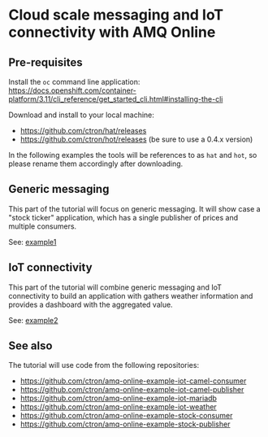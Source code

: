 # Cloud scale messaging and IoT connectivity with AMQ Online 

## Pre-requisites

Install the `oc` command line application: https://docs.openshift.com/container-platform/3.11/cli_reference/get_started_cli.html#installing-the-cli

Download and install to your local machine:

* https://github.com/ctron/hat/releases
* https://github.com/ctron/hot/releases (be sure to use a 0.4.x version)

In the following examples the tools will be references to as `hat` and `hot`, so please rename them accordingly after downloading.

## Generic messaging

This part of the tutorial will focus on generic messaging. It will show case
a "stock ticker" application, which has a single publisher of prices and
multiple consumers.

See: [example1](example1/) 

## IoT connectivity

This part of the tutorial will combine generic messaging and IoT
connectivity to build an application with gathers weather information
and provides a dashboard with the aggregated value.

See: [example2](example2/)

## See also

The tutorial will use code from the following repositories:

* https://github.com/ctron/amq-online-example-iot-camel-consumer
* https://github.com/ctron/amq-online-example-iot-camel-publisher
* https://github.com/ctron/amq-online-example-iot-mariadb
* https://github.com/ctron/amq-online-example-iot-weather
* https://github.com/ctron/amq-online-example-stock-consumer
* https://github.com/ctron/amq-online-example-stock-publisher
